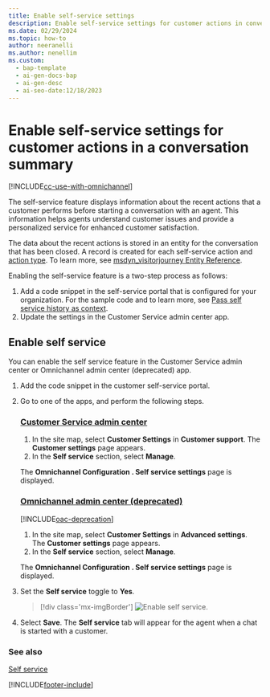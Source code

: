 ```yaml
---
title: Enable self-service settings
description: Enable self-service settings for customer actions in conversations to help agents understand customer issues and provide personalized service.
ms.date: 02/29/2024
ms.topic: how-to
author: neeranelli
ms.author: nenellim
ms.custom:
  - bap-template
  - ai-gen-docs-bap
  - ai-gen-desc
  - ai-seo-date:12/18/2023
---
```


# Enable self-service settings for customer actions in a conversation summary

[!INCLUDE[cc-use-with-omnichannel](../../includes/cc-use-with-omnichannel.md)]

The self-service feature displays information about the recent actions that a customer performs before starting a conversation with an agent. This information helps agents understand customer issues and provide a personalized service for enhanced customer satisfaction.

The data about the recent actions is stored in an entity for the conversation that has been closed. A record is created for each self-service action and [action type](../use/oc-customer-summary.md#view-self-service). To learn more, see [msdyn_visitorjourney Entity Reference](../develop/reference/entities/msdyn_visitorjourney.md).

Enabling the self-service feature is a two-step process as follows:
1. Add a code snippet in the self-service portal that is configured for your organization. For the sample code and to learn more, see [Pass self service history as context](../develop/reference/methods/setContextProvider.md#pass-customers-self-service-as-context).
2. Update the settings in the Customer Service admin center app.

## Enable self service

You can enable the self service feature in the Customer Service admin center or Omnichannel admin center (deprecated) app.

1. Add the code snippet in the customer self-service portal.

1. Go to one of the apps, and perform the following steps.
   
   ### [Customer Service admin center](#tab/customerserviceadmincenter)

     1. In the site map, select **Customer Settings** in **Customer support**. The **Customer settings** page appears.
     1. In the **Self service** section, select **Manage**.

     The **Omnichannel Configuration . Self service settings** page is displayed.      

   ### [Omnichannel admin center (deprecated)](#tab/omnichanneladmincenter)

      [!INCLUDE[oac-deprecation](../../includes/oac-deprecation.md)]
    
     1. In the site map, select **Customer Settings** in **Advanced settings**. The **Customer settings** page appears.
     2. In the **Self service** section, select **Manage**.

      The **Omnichannel Configuration . Self service settings** page is displayed.

3. Set the **Self service** toggle to **Yes**.

   > [!div class='mx-imgBorder']
   > ![Enable self service.](../media/enable-self-service.png "Enable self service")
 
6. Select **Save**. The **Self service** tab will appear for the agent when a chat is started with a customer.

### See also

[Self service](../use/oc-customer-summary.md#view-self-service)


[!INCLUDE[footer-include](../../includes/footer-banner.md)]
